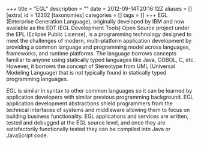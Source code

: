 +++
title = "EGL"
description = ""
date = 2012-09-14T20:16:12Z
aliases = []
[extra]
id = 12302
[taxonomies]
categories = []
tags = []
+++
EGL (Enterprise Generation Language), originally developed by IBM and now available as the EDT (EGL Development Tools) Open Source project under the EPL (Eclipse Public License), is a programming technology designed to meet the challenges of modern, multi-platform application development by providing a common language and programming model across languages, frameworks, and runtime platforms. The language borrows concepts familiar to anyone using statically typed languages like Java, COBOL, C, etc. However, it borrows the concept of Stereotype from UML (Universal Modeling Language) that is not typically found in statically typed programming languages.

EGL is similar in syntax to other common languages so it can be learned by application developers with similar previous programming background. EGL application development abstractions shield programmers from the technical interfaces of systems and middleware allowing them to focus on building business functionality. EGL applications and services are written, tested and debugged at the EGL source level, and once they are satisfactorily functionally tested they can be compiled into Java or JavaScript code.
